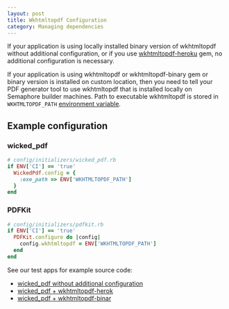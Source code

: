 ```yaml
---
layout: post
title: Wkhtmltopdf Configuration
category: Managing dependencies
---
```


If your application is using locally installed binary version of wkhtmltopdf without additional configuration, or if you use [wkhtmltopdf-heroku](https://github.com/bradphelan/wkhtmltopdf-heroku) gem, no additional configuration is necessary.

If your application is using wkhtmltopdf or wkhtmltopdf-binary gem or binary version is installed on custom location, then you need to tell your PDF generator tool to use wkhtmltopdf that is installed locally on Semaphore builder machines. Path to executable wkhtmltopdf is stored in `WKHTMLTOPDF_PATH` [environment variable](/available-environment-variables).

## Example configuration

### wicked_pdf

```ruby
# config/initializers/wicked_pdf.rb
if ENV['CI'] == 'true'
  WickedPdf.config = {
    :exe_path => ENV['WKHTMLTOPDF_PATH']
  }
end
```

### PDFKit

```ruby
# config/initializers/pdfkit.rb
if ENV['CI'] == 'true'
  PDFKit.configure do |config|
    config.wkhtmltopdf = ENV['WKHTMLTOPDF_PATH']
  end
end
```

See our test apps for example source code:

- [wicked_pdf without additional configuration](https://github.com/renderedtext/testapp-capybara-webkit/tree/pdf)
- [wicked_pdf + wkhtmltopdf-herok](:https://github.com/renderedtext/testapp-capybara-webkit/tree/wkhtmltopdf-heroku)
- [wicked_pdf + wkhtmltopdf-binar](:https://github.com/renderedtext/testapp-capybara-webkit/tree/wkhtmltopdf-binary)
